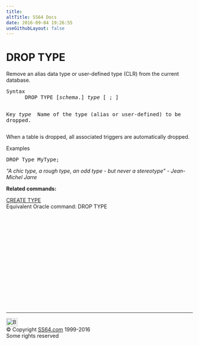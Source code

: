 ```yaml
---
title:
altTitle: SS64 Docs
date: 2016-09-04 19:26:55
useGithubLayout: false
---
```

<!-- #BeginLibraryItem "/Library/head_sql.lbi" --><!-- #EndLibraryItem --><h1>DROP TYPE</h1>
<p>Remove an alias data type or  user-defined type (CLR) from the current database.</p>
<pre>Syntax
      DROP TYPE [<i>schema</i>.] <i>type</i> [ ; ]

Key<i>
   type </i>    Name of the type (alias or user-defined) to be dropped.</pre>
<p>    When a table is dropped, all associated triggers are automatically dropped.</p>
<p>Examples</p>
<pre>DROP Type MyType;</pre>
<p class="quote"><i>"A chic type, a rough type, an odd type - but never a stereotype"
- Jean-Michel Jarre </i></p>
<p><b>Related commands:</b></p>
<p>  <a href="type_c.html">CREATE TYPE</a><br>
Equivalent Oracle command:  DROP TYPE</p><!-- #BeginLibraryItem "/Library/foot_sql.lbi" --><p>
<!-- ss64-sql -->
<ins class="adsbygoogle" style="display:inline-block;width:300px;height:250px" data-ad-client="ca-pub-6140977852749469" data-ad-slot="6953563613"></ins>
<script>
(adsbygoogle = window.adsbygoogle || []).push({});
</script></p>
<hr>
<div id="bl" class="footer"><a href="type_d.html#"><img src="../images/top.png" width="30" height="22" alt="Back to the Top"></a></div>
<div id="br" class="footer, tagline">© Copyright <a href="http://ss64.com/">SS64.com</a> 1999-2016<br>
Some rights reserved</div><!-- #EndLibraryItem -->

